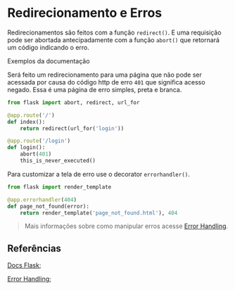 # Redirecionamento e Erros  

Redirecionamentos são feitos com a função `redirect()`. E uma requisição pode ser abortada antecipadamente com a função `abort()` que retornará um código indicando o erro.  

Exemplos da documentação  

Será feito um redirecionamento para uma página que não pode ser acessada por causa do código http de erro `401` que significa acesso negado. Essa é uma página de erro simples, preta e branca.  

```py
from flask import abort, redirect, url_for

@app.route('/')
def index():
    return redirect(url_for('login'))

@app.route('/login')
def login():
    abort(401)
    this_is_never_executed()
```  

Para customizar a tela de erro use o decorator `errorhandler()`.  

```py
from flask import render_template

@app.errorhandler(404)
def page_not_found(error):
    return render_template('page_not_found.html'), 404
```  

> Mais informações sobre como manipular erros acesse [Error Handling](http://flask.pocoo.org/docs/1.0/errorhandling/#error-handlers).  

## Referências  

[Docs Flask](http://flask.pocoo.org/docs/1.0/quickstart/#redirects-and-errors);  

[Error Handling](http://flask.pocoo.org/docs/1.0/errorhandling/#error-handlers);  
